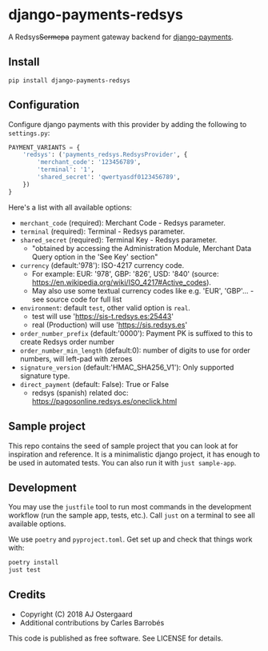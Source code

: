 # django-payments-redsys

A Redsys~~Sermepa~~ payment gateway backend for [django-payments](https://github.com/mirumee/django-payments).

## Install

    pip install django-payments-redsys

## Configuration

Configure django payments with this provider by adding the following to `settings.py`:

```python
PAYMENT_VARIANTS = {
    'redsys': ('payments_redsys.RedsysProvider', {
        'merchant_code': '123456789',
        'terminal': '1',
        'shared_secret': 'qwertyasdf0123456789',
    })
}
```

Here's a list with all available options:

* `merchant_code` (required): Merchant Code - Redsys parameter.
* `terminal` (required): Terminal - Redsys parameter.
* `shared_secret` (required): Terminal Key - Redsys parameter.
  * "obtained by accessing the Administration Module, Merchant Data Query option in the 'See Key' section"
* `currency` (default:'978'): ISO-4217 currency code.
  * For example: EUR: '978', GBP: '826', USD: '840' (source: https://en.wikipedia.org/wiki/ISO_4217#Active_codes).
  * May also use some textual currency codes like e.g. 'EUR', 'GBP'... - see source code for full list
* `environment`: default `test`, other valid option is `real`.
  * test will use 'https://sis-t.redsys.es:25443'
  * real (Production) will use 'https://sis.redsys.es'
* `order_number_prefix` (default:'0000'): Payment PK is suffixed to this to create Redsys order number
* `order_number_min_length` (default:0): number of digits to use for order numbers, will left-pad with zeroes
* `signature_version` (default:'HMAC_SHA256_V1'): Only supported signature type.
* `direct_payment` (default: False): True or False
  * redsys (spanish) related doc: https://pagosonline.redsys.es/oneclick.html

## Sample project

This repo contains the seed of sample project that you can look at for inspiration and reference. It is a minimalistic django project, it has enough to be used in automated tests. You can also run it with `just sample-app`.

## Development

You may use the `justfile` tool to run most commands in the development workflow (run the sample app, tests, etc.). Call `just` on a terminal to see all available options.

We use `poetry` and `pyproject.toml`. Get set up and check that things work with:

```sh
poetry install
just test
```

## Credits

 - Copyright (C) 2018 AJ Ostergaard
 - Additional contributions by Carles Barrobés

This code is published as free software. See LICENSE for details.
